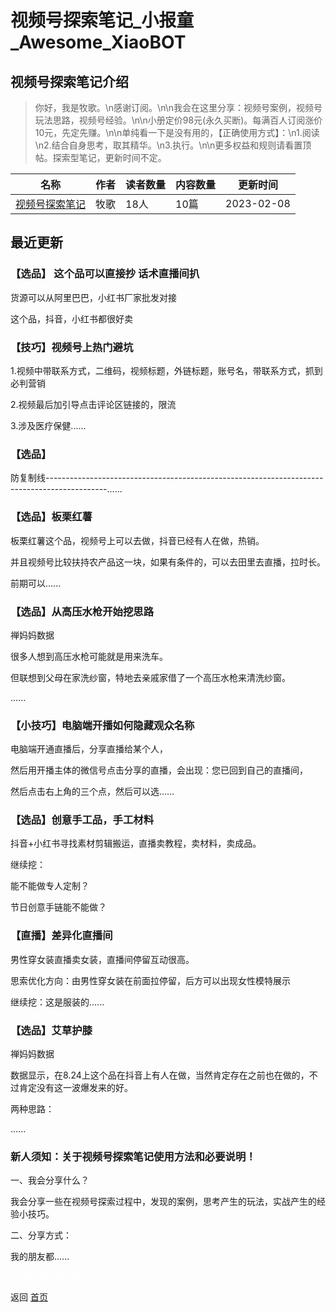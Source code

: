 # 视频号探索笔记_小报童_Awesome_XiaoBOT

## 视频号探索笔记介绍
> 你好，我是牧歌。\n感谢订阅。\n\n我会在这里分享：视频号案例，视频号玩法思路，视频号经验。\n\n小册定价98元(永久买断)。每满百人订阅涨价10元，先定先赚。\n\n单纯看一下是没有用的，【正确使用方式】：\n1.阅读\n2.结合自身思考，取其精华。\n3.执行。\n\n更多权益和规则请看置顶帖。探索型笔记，更新时间不定。  
  


|名称|作者|读者数量|内容数量|更新时间|
|---|---|---|---|---|
|[视频号探索笔记](https://xiaobot.net/p/20220906?refer=0b133df9-27dc-423b-8101-639049001c13)|牧歌|18人|10篇|2023-02-08|

## 最近更新
### 【选品】 这个品可以直接抄 话术直播间扒

货源可以从阿里巴巴，小红书厂家批发对接

这个品，抖音，小红书都很好卖

### 【技巧】视频号上热门避坑

1.视频中带联系方式，二维码，视频标题，外链标题，账号名，带联系方式，抓到必判营销

2.视频最后加引导点击评论区链接的，限流

3.涉及医疗保健......

### 【选品】

防复制线---------------------------------------------------------------------------------------------......

### 【选品】板栗红薯

板栗红薯这个品，视频号上可以去做，抖音已经有人在做，热销。

并且视频号比较扶持农产品这一块，如果有条件的，可以去田里去直播，拉时长。

前期可以......

### 【选品】从高压水枪开始挖思路

禅妈妈数据

很多人想到高压水枪可能就是用来洗车。

但联想到父母在家洗纱窗，特地去亲戚家借了一个高压水枪来清洗纱窗。

......

### 【小技巧】电脑端开播如何隐藏观众名称

电脑端开通直播后，分享直播给某个人，

然后用开播主体的微信号点击分享的直播，会出现：您已回到自己的直播间，

然后点击右上角的三个点，然后可以选......

### 【选品】创意手工品，手工材料

抖音+小红书寻找素材剪辑搬运，直播卖教程，卖材料，卖成品。

继续挖：

能不能做专人定制？

节日创意手链能不能做？

### 【直播】差异化直播间

男性穿女装直播卖女装，直播间停留互动很高。

思索优化方向：由男性穿女装在前面拉停留，后方可以出现女性模特展示

继续挖：这是服装的......

### 【选品】艾草护膝

禅妈妈数据

数据显示，在8.24上这个品在抖音上有人在做，当然肯定存在之前也在做的，不过肯定没有这一波爆发来的好。

两种思路：

......

### 新人须知：关于视频号探索笔记使用方法和必要说明！

一、我会分享什么？

我会分享一些在视频号探索过程中，发现的案例，思考产生的玩法，实战产生的经验小技巧。

二、分享方式：

我的朋友都......


<a href="https://github.com/Reno9527/awesome-xiaobot" style="color: white; text-decoration: none;">awesome-xiaobot</a>

返回 [首页](../README.md)
